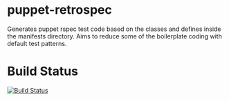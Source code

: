 puppet-retrospec
================

Generates puppet rspec test code based on the classes and defines inside the manifests directory.  Aims to reduce some of the boilerplate coding with default test patterns.


Build Status
============
[![Build Status](https://travis-ci.org/logicminds/puppet-retrospec.png)](https://travis-ci.org/logicminds/puppet-retrospec)
